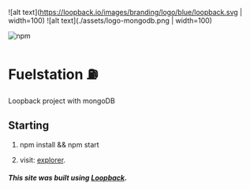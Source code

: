 ![alt text](https://loopback.io/images/branding/logo/blue/loopback.svg | width=100)
![alt text](./assets/logo-mongodb.png | width=100)

![npm](https://img.shields.io/npm/v/npm.svg)
# Fuelstation :fuelpump:

Loopback project with mongoDB


## Starting

1) npm install && npm start

2) visit: [explorer](http://localhost:3000/explorer).


##### This site was built using [Loopback](https://loopback.io/doc/en/lb4/index.html).

